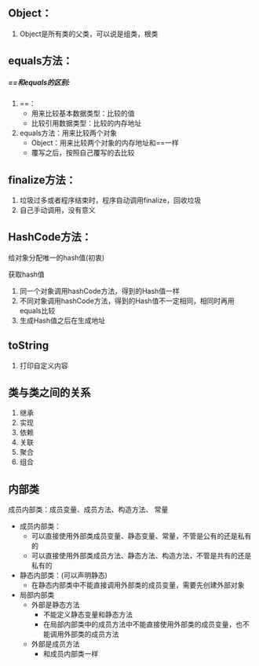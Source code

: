## Object：

1. Object是所有类的父类，可以说是组类，根类

## equals方法：

##### ==和equals的区别:

1. ==：
   - 用来比较基本数据类型：比较的值
   - 比较引用数据类型：比较的内存地址
2. equals方法：用来比较两个对象
   - Object：用来比较两个对象的内存地址和==一样
   - 覆写之后，按照自己覆写的去比较

## finalize方法：

1. 垃圾过多或者程序结束时，程序自动调用finalize，回收垃圾
2. 自己手动调用，没有意义

## HashCode方法：

给对象分配唯一的hash值(初衷)

获取hash值

1. 同一个对象调用hashCode方法，得到的Hash值一样
2. 不同对象调用hashCode方法，得到的Hash值不一定相同，相同时再用equals比较
3. 生成Hash值之后在生成地址

## toString

1.  打印自定义内容

## 类与类之间的关系

1. 继承
2. 实现
3. 依赖
4. 关联
5. 聚合
6. 组合

## 内部类

成员内部类：成员变量、成员方法、构造方法、 常量

- 成员内部类：
  - 可以直接使用外部类成员变量、静态变量、常量，不管是公有的还是私有的
  - 可以直接使用外部类成员方法、静态方法、构造方法，不管是共有的还是私有的
- 静态内部类：(可以声明静态)
  - 在静态内部类中不能直接调用外部类的成员变量，需要先创建外部对象
- 局部内部类
  - 外部是静态方法
    - 不能定义静态变量和静态方法
    - 在局部内部类中的成员方法中不能直接使用外部类的成员变量，也不能调用外部类的成员方法
  - 外部是成员方法
    - 和成员内部类一样

